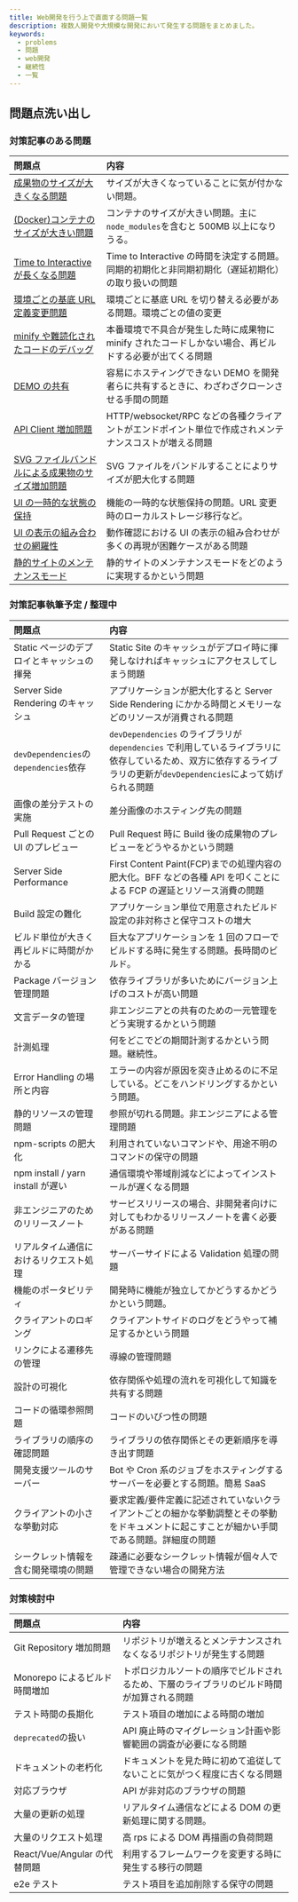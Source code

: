 ```yaml
---
title: Web開発を行う上で直面する問題一覧
description: 複数人開発や大規模な開発において発生する問題をまとめました。
keywords:
  - problems
  - 問題
  - web開発
  - 継続性
  - 一覧
---
```


## 問題点洗い出し

### 対策記事のある問題

| 問題点                                                                                                   | 内容                                                                                                   |
| :------------------------------------------------------------------------------------------------------- | :----------------------------------------------------------------------------------------------------- |
| [成果物のサイズが大きくなる問題](increased-size-of-artifacts-with-svg-file-bundles.md)                   | サイズが大きくなっていることに気が付かない問題。                                                       |
| [(Docker)コンテナのサイズが大きい問題](minify-node-modules-into-a-container.md)                          | コンテナのサイズが大きい問題。主に`node_modules`を含むと 500MB 以上になりうる。                        |
| [Time to Interactiveが長くなる問題](time-to-interactive-problem.md)                                                                         | Time to Interactive の時間を決定する問題。同期的初期化と非同期初期化（遅延初期化）の取り扱いの問題     |
| [環境ごとの基底 URL 定義変更問題](base-url-definition-change-problem-for-each-environment.md)            | 環境ごとに基底 URL を切り替える必要がある問題。環境ごとの値の変更                                      |
| [minify や難読化されたコードのデバッグ](debugging-minified-code.md)                                      | 本番環境で不具合が発生した時に成果物に minify されたコードしかない場合、再ビルドする必要が出てくる問題 |
| [DEMO の共有](demo-sharing.md)                                                                           | 容易にホスティングできない DEMO を開発者らに共有するときに、わざわざクローンさせる手間の問題           |
| [API Client 増加問題](api-client-increase-problem.md)                                                    | HTTP/websocket/RPC などの各種クライアントがエンドポイント単位で作成されメンテナンスコストが増える問題  |
| [SVG ファイルバンドルによる成果物のサイズ増加問題](increased-size-of-artifacts-with-svg-file-bundles.md) | SVG ファイルをバンドルすることによりサイズが肥大化する問題                                             |
| [UI の一時的な状態の保持](temporary-ui-state-preservation.md)                                            | 機能の一時的な状態保持の問題。URL 変更時のローカルストレージ移行など。                                 |
| [UI の表示の組み合わせの網羅性](comprehensive-ui-display-combinations.md)                                | 動作確認における UI の表示の組み合わせが多くの再現が困難ケースがある問題                               |
| [静的サイトのメンテナンスモード](static-site-maintenance-mode.md)                        | 静的サイトのメンテナンスモードをどのように実現するかという問題                                                                                                      |

### 対策記事執筆予定 / 整理中

| 問題点                                    | 内容                                                                                                                                                                |
| :---------------------------------------- | :------------------------------------------------------------------------------------------------------------------------------------------------------------------ |
| Static ページのデプロイとキャッシュの揮発 | Static Site のキャッシュがデプロイ時に揮発しなければキャッシュにアクセスしてしまう問題                                                                              |
| Server Side Rendering のキャッシュ        | アプリケーションが肥大化すると Server Side Rendering にかかる時間とメモリーなどのリソースが消費される問題                                                           |
| `devDependencies`の`dependencies`依存     | `devDependencies` のライブラリが `dependencies` で利用しているライブラリに依存しているため、双方に依存するライブラリの更新が`devDependencies`によって妨げられる問題 |
| 画像の差分テストの実施                    | 差分画像のホスティング先の問題                                                                                                                                      |
| Pull Request ごとの UI のプレビュー       | Pull Request 時に Build 後の成果物のプレビューをどうやるかという問題                                                                                                |
| Server Side Performance                   | First Content Paint(FCP)までの処理内容の肥大化。BFF などの各種 API を叩くことによる FCP の遅延とリソース消費の問題                                                  |
| Build 設定の難化                          | アプリケーション単位で用意されたビルド設定の非対称さと保守コストの増大                                                                                              |
| ビルド単位が大きく再ビルドに時間がかかる  | 巨大なアプリケーションを 1 回のフローでビルドする時に発生する問題。長時間のビルド。                                                                                 |
| Package バージョン管理問題                | 依存ライブラリが多いためにバージョン上げのコストが高い問題                                                                                                          |
| 文言データの管理                          | 非エンジニアとの共有のための一元管理をどう実現するかという問題                                                                                                      |
| 計測処理                                  | 何をどこでどの期間計測するかという問題。継続性。                                                                                                                    |
| Error Handling の場所と内容               | エラーの内容が原因を突き止めるのに不足している。どこをハンドリングするかという問題。                                                                                |
| 静的リソースの管理問題                    | 参照が切れる問題。非エンジニアによる管理問題                                                                                                                        |
| npm-scripts の肥大化                      | 利用されていないコマンドや、用途不明のコマンドの保守の問題                                                                                                          |
| npm install / yarn install が遅い         | 通信環境や帯域削減などによってインストールが遅くなる問題                                                                                                            |
| 非エンジニアのためのリリースノート        | サービスリリースの場合、非開発者向けに対してもわかるリリースノートを書く必要がある問題                                                                              |
| リアルタイム通信におけるリクエスト処理    | サーバーサイドによる Validation 処理の問題                                                                                                                          |
| 機能のポータビリティ                      | 開発時に機能が独立してかどうするかどうかという問題。                                                                                                                |
| クライアントのロギング                    | クライアントサイドのログをどうやって補足するかという問題                                                                                                            |
| リンクによる遷移先の管理                  | 導線の管理問題                                                                                                                                                      |
| 設計の可視化                              | 依存関係や処理の流れを可視化して知識を共有する問題                                                                                                                  |
| コードの循環参照問題                      | コードのいびつ性の問題                                                                                                                                              |
| ライブラリの順序の確認問題                | ライブラリの依存関係とその更新順序を導き出す問題                                                                                                                    |
| 開発支援ツールのサーバー                  | Bot や Cron 系のジョブをホスティングするサーバーを必要とする問題。簡易 SaaS                                                                                         |
| クライアントの小さな挙動対応              | 要求定義/要件定義に記述されていないクライアントごとの細かな挙動調整とその挙動をドキュメントに起こすことが細かい手間である問題。詳細度の問題                         |
| シークレット情報を含む開発環境の問題      | 疎通に必要なシークレット情報が個々人で管理できない場合の開発方法                                                                                                    |

### 対策検討中

| 問題点                        | 内容                                                                                     |
| :---------------------------- | :--------------------------------------------------------------------------------------- |
| Git Repository 増加問題       | リポジトリが増えるとメンテナンスされなくなるリポジトリが発生する問題                     |
| Monorepo によるビルド時間増加 | トポロジカルソートの順序でビルドされるため、下層のライブラリのビルド時間が加算される問題 |
| テスト時間の長期化            | テスト項目の増加による時間の増加                                                         |
| `deprecated`の扱い            | API 廃止時のマイグレーション計画や影響範囲の調査が必要になる問題                         |
| ドキュメントの老朽化          | ドキュメントを見た時に初めて追従してないことに気がつく程度に古くなる問題                 |
| 対応ブラウザ                  | API が非対応のブラウザの問題                                                             |
| 大量の更新の処理              | リアルタイム通信などによる DOM の更新処理に関する問題。                                  |
| 大量のリクエスト処理          | 高 rps による DOM 再描画の負荷問題                                                       |
| React/Vue/Angular の代替問題  | 利用するフレームワークを変更する時に発生する移行の問題                                   |
| e2e テスト                    | テスト項目を追加削除する保守の問題                                                       |

<!-- ## 図で見る問題点 (工事中)

![問題の発生箇所](./images/webdev-problems.svg) -->

<!-- ### 参考文献

- https://panda-program.com/posts/bengo4com-library-frontend
- https://www.yuuniworks.com/blog/2018-05-18-presentational-component%E3%81%A8container-component/
- https://medium.com/@dan_abramov/smart-and-dumb-components-7ca2f9a7c7d0 -->
